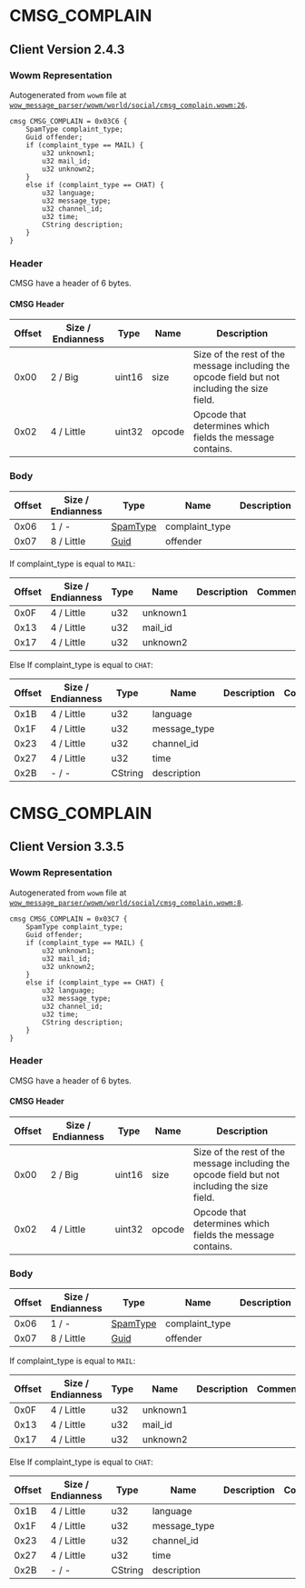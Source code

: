 # CMSG_COMPLAIN

## Client Version 2.4.3

### Wowm Representation

Autogenerated from `wowm` file at [`wow_message_parser/wowm/world/social/cmsg_complain.wowm:26`](https://github.com/gtker/wow_messages/tree/main/wow_message_parser/wowm/world/social/cmsg_complain.wowm#L26).
```rust,ignore
cmsg CMSG_COMPLAIN = 0x03C6 {
    SpamType complaint_type;
    Guid offender;
    if (complaint_type == MAIL) {
        u32 unknown1;
        u32 mail_id;
        u32 unknown2;
    }
    else if (complaint_type == CHAT) {
        u32 language;
        u32 message_type;
        u32 channel_id;
        u32 time;
        CString description;
    }
}
```
### Header

CMSG have a header of 6 bytes.

#### CMSG Header

| Offset | Size / Endianness | Type   | Name   | Description |
| ------ | ----------------- | ------ | ------ | ----------- |
| 0x00   | 2 / Big           | uint16 | size   | Size of the rest of the message including the opcode field but not including the size field.|
| 0x02   | 4 / Little        | uint32 | opcode | Opcode that determines which fields the message contains.|

### Body

| Offset | Size / Endianness | Type | Name | Description | Comment |
| ------ | ----------------- | ---- | ---- | ----------- | ------- |
| 0x06 | 1 / - | [SpamType](spamtype.md) | complaint_type |  |  |
| 0x07 | 8 / Little | [Guid](../spec/packed-guid.md) | offender |  |  |

If complaint_type is equal to `MAIL`:

| Offset | Size / Endianness | Type | Name | Description | Comment |
| ------ | ----------------- | ---- | ---- | ----------- | ------- |
| 0x0F | 4 / Little | u32 | unknown1 |  |  |
| 0x13 | 4 / Little | u32 | mail_id |  |  |
| 0x17 | 4 / Little | u32 | unknown2 |  |  |

Else If complaint_type is equal to `CHAT`:

| Offset | Size / Endianness | Type | Name | Description | Comment |
| ------ | ----------------- | ---- | ---- | ----------- | ------- |
| 0x1B | 4 / Little | u32 | language |  |  |
| 0x1F | 4 / Little | u32 | message_type |  |  |
| 0x23 | 4 / Little | u32 | channel_id |  |  |
| 0x27 | 4 / Little | u32 | time |  |  |
| 0x2B | - / - | CString | description |  |  |

# CMSG_COMPLAIN

## Client Version 3.3.5

### Wowm Representation

Autogenerated from `wowm` file at [`wow_message_parser/wowm/world/social/cmsg_complain.wowm:8`](https://github.com/gtker/wow_messages/tree/main/wow_message_parser/wowm/world/social/cmsg_complain.wowm#L8).
```rust,ignore
cmsg CMSG_COMPLAIN = 0x03C7 {
    SpamType complaint_type;
    Guid offender;
    if (complaint_type == MAIL) {
        u32 unknown1;
        u32 mail_id;
        u32 unknown2;
    }
    else if (complaint_type == CHAT) {
        u32 language;
        u32 message_type;
        u32 channel_id;
        u32 time;
        CString description;
    }
}
```
### Header

CMSG have a header of 6 bytes.

#### CMSG Header

| Offset | Size / Endianness | Type   | Name   | Description |
| ------ | ----------------- | ------ | ------ | ----------- |
| 0x00   | 2 / Big           | uint16 | size   | Size of the rest of the message including the opcode field but not including the size field.|
| 0x02   | 4 / Little        | uint32 | opcode | Opcode that determines which fields the message contains.|

### Body

| Offset | Size / Endianness | Type | Name | Description | Comment |
| ------ | ----------------- | ---- | ---- | ----------- | ------- |
| 0x06 | 1 / - | [SpamType](spamtype.md) | complaint_type |  |  |
| 0x07 | 8 / Little | [Guid](../spec/packed-guid.md) | offender |  |  |

If complaint_type is equal to `MAIL`:

| Offset | Size / Endianness | Type | Name | Description | Comment |
| ------ | ----------------- | ---- | ---- | ----------- | ------- |
| 0x0F | 4 / Little | u32 | unknown1 |  |  |
| 0x13 | 4 / Little | u32 | mail_id |  |  |
| 0x17 | 4 / Little | u32 | unknown2 |  |  |

Else If complaint_type is equal to `CHAT`:

| Offset | Size / Endianness | Type | Name | Description | Comment |
| ------ | ----------------- | ---- | ---- | ----------- | ------- |
| 0x1B | 4 / Little | u32 | language |  |  |
| 0x1F | 4 / Little | u32 | message_type |  |  |
| 0x23 | 4 / Little | u32 | channel_id |  |  |
| 0x27 | 4 / Little | u32 | time |  |  |
| 0x2B | - / - | CString | description |  |  |

